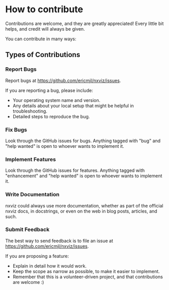 # How to contribute

Contributions are welcome, and they are greatly appreciated!
Every little bit helps, and credit will always be given.

You can contribute in many ways:

## Types of Contributions

### Report Bugs

Report bugs at https://github.com/ericmjl/nxviz/issues.

If you are reporting a bug, please include:

* Your operating system name and version.
* Any details about your local setup that might be helpful in troubleshooting.
* Detailed steps to reproduce the bug.

### Fix Bugs

Look through the GitHub issues for bugs. Anything tagged with "bug"
and "help wanted" is open to whoever wants to implement it.

### Implement Features

Look through the GitHub issues for features. Anything tagged with "enhancement"
and "help wanted" is open to whoever wants to implement it.

### Write Documentation

nxviz could always use more documentation, whether as part of the
official nxviz docs, in docstrings, or even on the web in blog posts,
articles, and such.

### Submit Feedback

The best way to send feedback is to file an issue at https://github.com/ericmjl/nxviz/issues.

If you are proposing a feature:

* Explain in detail how it would work.
* Keep the scope as narrow as possible, to make it easier to implement.
* Remember that this is a volunteer-driven project, and that contributions
  are welcome :)
